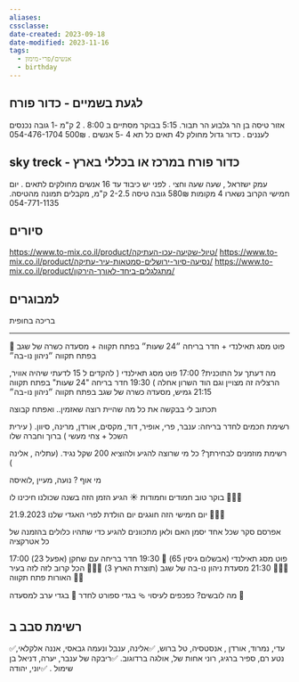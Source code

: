 ```yaml
---
aliases: 
cssclasse: 
date-created: 2023-09-18
date-modified: 2023-11-16
tags:
  - אנשים/פרי-מימון
  - birthday
---
```


לגעת בשמיים  - כדור פורח
--------------------------------------
אזור טיסה בן הר גלבוע הר תבור.  5:15 בבוקר מסתיים ב 8:00 .
2 ק"מ -1 גובה נכנסים לעננים .
כדור גדול מחולק ל4 תאים כל תא 4 -5 אנשים .
500₪
054-476-1704

sky treck - כדור פורח במרכז או בכללי בארץ
--------------------------------
עמק ישזראל , שעה שעה וחצי . לפני יש כיבוד
עד 16 אנשים מחולקים לתאים .
יום חמישי הקרוב נשארו 4 מקומות
580₪
גובה טיסה 2-2.5 ק"מ, מקבלים תמונה מהטיסה.
054-771-1135

סיורים
----------
https://www.to-mix.co.il/product/טיול-שקיעה-עכו-העתיקה/
https://www.to-mix.co.il/product/נסיעה-סיור-ירושלים-סמטאות-עיר-עתיקה/
https://www.to-mix.co.il/product/מתגלגלים-ביחד-לאורך-הירקון/

למבוגרים
-------------
בריכה בחופית

----------------------------------------------------------------------------------------------------------------------
💖 פוט מסג תאילנדי + חדר בריחה ״24 שעות״ בפתח תקווה + מסעדה כשרה של שגב בפתח תקווה ״ניהון נו-בה״

מה דעתך על התוכנית?
17:00  פוט מסג תאילנדי ( להקדים ל 15 לדעתי שיהיה אוויר, הרצליה זה מצויין וגם הוד השרון אחלה )
19:30 חדר בריחה "24 שעות" בפתח תקווה
21:15 גמיש, מסעדה כשרה של שגב בפתח תקווה ״ניהון נו-בה״

תכתוב לי בבקשה את כל מה שהיית רוצה שאזמין.. ואפתח קבוצה

רשימת חכמים לחדר בריחה:
ענבר, פרי, אופיר, דוד, מקסים, אורדן, מרינה, סיוון. ( עירית השכל + צחי מעשי ) ברוך וחברה שלו

רשימת מוזמנים לבחירתך?
כל מי שרוצה להגיע ולהוציא 200 שקל נגיד.
(עתליה , אלינה )

מי אוף ?
נועה, מעיין ,לואיסה

בוקר טוב חמודים וחמודות ☀️
הגיע הזמן הזה בשנה שכולנו חיכינו לו 🥁🥁🥁

21.9.2023 יום חמישי הזה חוגגים יום הולדת לפרי האגדי שלנו 🥳🎩🎂

אפרסם סקר שכל אחד יסמן האם ולאן מתכוונים להגיע כדי שתהיו כלולים בהזמנה של כל אטרקציה

17:00 פוט מסג תאילנדי (אבשלום גיסין 65) 🌿
19:30 חדר בריחה עם שחקן (אפעל 23) 🦹🏼‍♀️
21:30 מסעדת ניהון נו-בה של שגב (תוצרת הארץ 3) 🧚🏻‍♀️
הכל קרוב לזה לזה בעיר האורות פתח תקווה 🫶🏻

מה לובשים?
כפכפים לעיסוי 🩴
בגדי ספורט לחדר 👟
בגדי ערב למסעדה 👠

רשימת סבב ב
---------------------
✅עדי, נמרוד, אורדן , אנסטסיה,  טל ברוש,
✅אלינה, ענבל ונעמה גבאסי, אננה אלקלאי, נטע רם,  ספיר ברגיג,
רוני אחות של,  אולגה ברדוגוב.
✅ריבקה של ענבר, יערה, דניאל בן שימול .
✅יוני, יהודה
